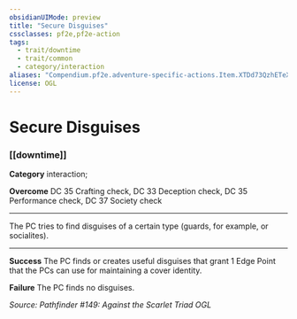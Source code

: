 ```yaml
---
obsidianUIMode: preview
title: "Secure Disguises"
cssclasses: pf2e,pf2e-action
tags:
  - trait/downtime
  - trait/common
  - category/interaction
aliases: "Compendium.pf2e.adventure-specific-actions.Item.XTDd73QzhETeXY3g"
license: OGL
---
```

# Secure Disguises

### [[downtime]]

**Category** interaction; 




**Overcome** DC 35 Crafting check, DC 33 Deception check, DC 35 Performance check, DC 37 Society check

* * *

The PC tries to find disguises of a certain type (guards, for example, or socialites).

* * *

**Success** The PC finds or creates useful disguises that grant 1 Edge Point that the PCs can use for maintaining a cover identity.

**Failure** The PC finds no disguises.

*Source: Pathfinder #149: Against the Scarlet Triad*
*OGL*